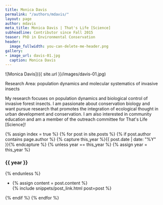 ```yaml
---
title: Monica Davis
permalink: "/authors/mdavis/"
layout: page
author: mdavis
meta_title: Monica Davis | That's Life [Science]
subheadline: Contributor since Fall 2015
teaser: PhD in Environmental Conservation
header:
  image_fullwidth: you-can-delete-me-header.png
gallery:
- image_url: davis-01.jpg
  caption: Monica Davis
---
```


![Monica Davis]({{ site.url }}/images/davis-01.jpg)

Research Area: population dynamics and molecular systematics of invasive insects

My research focuses on population dynamics and biological control of invasive forest insects. I am passionate about conservation biology and want pursue research that promotes the integration of ecological thought in urban development and conservation. I am also interested in community education and am a member of the outreach committee for That's Life [Science]!

{% assign index = true %}
{% for post in site.posts %}
{% if post.author contains page.author %}
{% capture this_year %}{{ post.date | date: "%Y" }}{% endcapture %}
{% unless year == this_year %}
{% assign year = this_year %}
<h3>{{ year }}</h3>
{% endunless %}
<ul style="list-style-type:disc">
 <li> 
 {% assign content = post.content %} 
 <article>
 {% include snippets/post_link.html post=post %}
 </article>
 </li>
</ul>
{% endif %}
{% endfor %}
